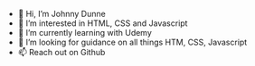 - 👋 Hi, I’m Johnny Dunne
- 👀 I’m interested in HTML, CSS and Javascript
- 🌱 I’m currently learning with Udemy
- 💞️ I’m looking for guidance on all things HTM, CSS, Javascript
- 📫 Reach out on Github

<!---
JKD321/JKD321 is a ✨ special ✨ repository because its `README.md` (this file) appears on your GitHub profile.
You can click the Preview link to take a look at your changes.
--->

